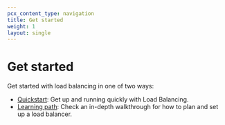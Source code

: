 ```yaml
---
pcx_content_type: navigation
title: Get started
weight: 1
layout: single
---
```


# Get started

Get started with load balancing in one of two ways:

* [Quickstart](/load-balancing/get-started/quickstart/): Get up and running quickly with Load Balancing.
* [Learning path](/learning-paths/load-balancing/): Check an in-depth walkthrough for how to plan and set up a load balancer.